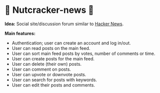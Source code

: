 
# :chestnut: Nutcracker-news :chestnut:

<b>Idea:</b> Social site/discussion forum similar to <a href="https://news.ycombinator.com/">Hacker News</a>. 

<b>Main features:</b>
  - Authentication; user can create an account and log in/out.
  - User can read posts on the main feed.
  - User can sort main feed posts by votes, number of comments or time.
  - User can create posts for the main feed.
  - User can delete (their own) posts.
  - User can comment on posts.
  - User can upvote or downvote posts.
  - User can search for posts with keywords.
  - User can edit their posts and comments.
  

 
